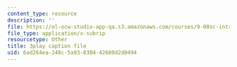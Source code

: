 ```yaml
---
content_type: resource
description: ''
file: https://ol-ocw-studio-app-qa.s3.amazonaws.com/courses/9-00sc-introduction-to-psychology-fall-2011/6ad264ea248c5a93830442680d2d0494_qZdm4mpQA_8.vtt
file_type: application/x-subrip
resourcetype: Other
title: 3play caption file
uid: 6ad264ea-248c-5a93-8304-42680d2d0494
---
```

